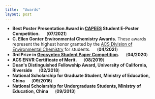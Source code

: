 ```yaml
---
title:  "Awards"
layout: post
---
```

   - **Best Poster Presentation Award in [CAPEES](http://www.capees.org/bylaws.html) Student E-Poster Competition.** &emsp; (**07/2021**)
   - **C. Ellen Gonter Environmental Chemistry Awards.** These awards represent the highest honor granted by the [ACS Division of Environmental Chemistry](https://acsenvr.com/website/) for students. &emsp; (**04/2021**) 
   - **3rd Prize in [Geosyntec Student Paper Competition](https://geosyntec.com/news/item/6782-geosyntec-announces-winners-of-2020-student-paper-contest).** &emsp; (**04/2020**)
   - **ACS ENVR Certificate of Merit.** &emsp; (**08/2019**)
   - **Dean's Distinguished Fellowship Award, University of California, Riverside** &emsp; (**02/2018**)
   - **National Scholarship for Graduate Student, Ministry of Education, China** &emsp; (**09/2016**)
   - **National Scholarship for Undergraduate Students, Ministry of Education, China** &emsp; (**09/2013**)
